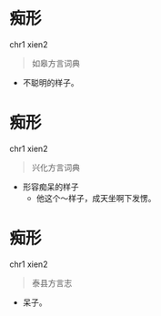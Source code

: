 # 痴形
chr1 xien2
> 如皋方言词典
- 不聪明的样子。

# 痴形
chr1 xien2
> 兴化方言词典
- 形容痴呆的样子
  - 他这个～样子，成天坐啊下发愣。

# 痴形
chr1 xien2
> 泰县方言志
- 呆子。
